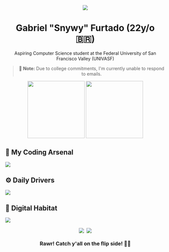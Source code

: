 <div align="center">

![](https://github.com/gfcleao/gfcleao/assets/126573238/84a50a78-8213-4fcb-91dd-889820b83740)

# Gabriel "Snywy" Furtado (22y/o 🇧🇷)

Aspiring Computer Science student at the Federal University of San Francisco Valley (UNIVASF)

> 📧 **Note:** Due to college commitments, I'm currently unable to respond to emails.

<img height="180em" src="https://github-readme-stats.vercel.app/api?username=realsnywy&show_icons=true&theme=discord_old_blurple" />
<img height="180em" src="https://github-readme-stats.vercel.app/api/top-langs/?username=realsnywy&layout=compact&theme=discord_old_blurple" />

</div>

## 🧠 My Coding Arsenal

<a href="https://skillicons.dev">
  <img src="https://skillicons.dev/icons?i=bootstrap,c,css,html,java,lua,mysql,php,python" />
</a>

## ⚙ Daily Drivers

<a href="https://skillicons.dev">
  <img src="https://skillicons.dev/icons?i=git,neovim,vscode,unity" />
</a>

## 💾 Digital Habitat

<a href="https://skillicons.dev">
  <img src="https://skillicons.dev/icons?i=arch,raspberrypi,windows" />
</a>

<div align="center">
<br>
<div style="display: flex; justify-content: center; align-items: center; gap: 8px;">
<img src="https://spotify-recently-played-readme.vercel.app/api?user=snyverbr&count=1&unique=false" />
<img src="https://discord-readme-badge.vercel.app/api?id=272796106595893249" />
</div>

### Rawr! Catch y'all on the flip side! 👋🏻

</div>
